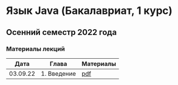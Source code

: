 # Язык Java (Бакалавриат, 1 курс)
## Осенний семестр 2022 года

### Материалы лекций

| Дата     | Глава                | Материалы                             |
| -------- | -------------------- | ------------------------------------- |
| 03.09.22 | 1. Введение          | [pdf](../lectures/lecture1/slides.pdf) |